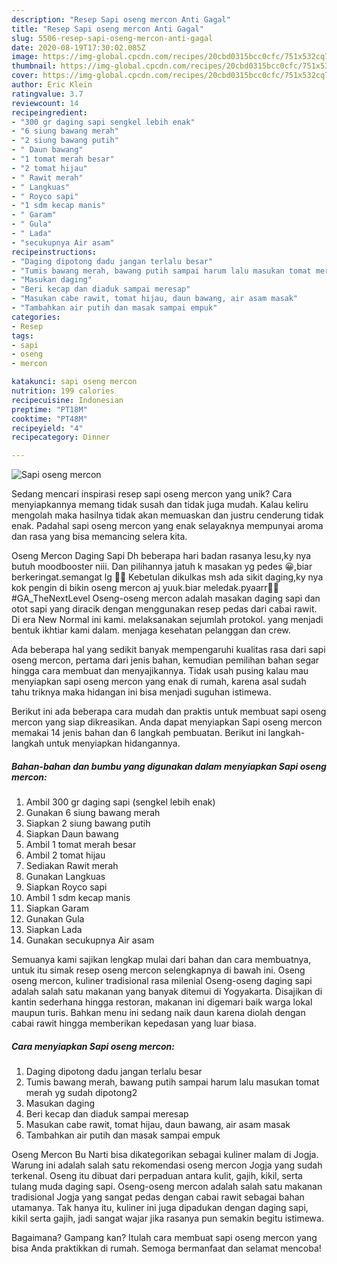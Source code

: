 ```yaml
---
description: "Resep Sapi oseng mercon Anti Gagal"
title: "Resep Sapi oseng mercon Anti Gagal"
slug: 5506-resep-sapi-oseng-mercon-anti-gagal
date: 2020-08-19T17:30:02.085Z
image: https://img-global.cpcdn.com/recipes/20cbd0315bcc0cfc/751x532cq70/sapi-oseng-mercon-foto-resep-utama.jpg
thumbnail: https://img-global.cpcdn.com/recipes/20cbd0315bcc0cfc/751x532cq70/sapi-oseng-mercon-foto-resep-utama.jpg
cover: https://img-global.cpcdn.com/recipes/20cbd0315bcc0cfc/751x532cq70/sapi-oseng-mercon-foto-resep-utama.jpg
author: Eric Klein
ratingvalue: 3.7
reviewcount: 14
recipeingredient:
- "300 gr daging sapi sengkel lebih enak"
- "6 siung bawang merah"
- "2 siung bawang putih"
- " Daun bawang"
- "1 tomat merah besar"
- "2 tomat hijau"
- " Rawit merah"
- " Langkuas"
- " Royco sapi"
- "1 sdm kecap manis"
- " Garam"
- " Gula"
- " Lada"
- "secukupnya Air asam"
recipeinstructions:
- "Daging dipotong dadu jangan terlalu besar"
- "Tumis bawang merah, bawang putih sampai harum lalu masukan tomat merah yg sudah dipotong2"
- "Masukan daging"
- "Beri kecap dan diaduk sampai meresap"
- "Masukan cabe rawit, tomat hijau, daun bawang, air asam masak"
- "Tambahkan air putih dan masak sampai empuk"
categories:
- Resep
tags:
- sapi
- oseng
- mercon

katakunci: sapi oseng mercon 
nutrition: 199 calories
recipecuisine: Indonesian
preptime: "PT18M"
cooktime: "PT48M"
recipeyield: "4"
recipecategory: Dinner

---
```



![Sapi oseng mercon](https://img-global.cpcdn.com/recipes/20cbd0315bcc0cfc/751x532cq70/sapi-oseng-mercon-foto-resep-utama.jpg)

Sedang mencari inspirasi resep sapi oseng mercon yang unik? Cara menyiapkannya memang tidak susah dan tidak juga mudah. Kalau keliru mengolah maka hasilnya tidak akan memuaskan dan justru cenderung tidak enak. Padahal sapi oseng mercon yang enak selayaknya mempunyai aroma dan rasa yang bisa memancing selera kita.

Oseng Mercon Daging Sapi Dh beberapa hari badan rasanya lesu,ky nya butuh moodbooster niii. Dan pilihannya jatuh k masakan yg pedes 😀,biar berkeringat.semangat lg 💪💪 Kebetulan dikulkas msh ada sikit daging,ky nya kok pengin di bikin oseng mercon aj yuuk.biar meledak.pyaarr🎉🎉 #GA_TheNextLevel Oseng-oseng mercon adalah masakan daging sapi dan otot sapi yang diracik dengan menggunakan resep pedas dari cabai rawit. Di era New Normal ini kami. melaksanakan sejumlah protokol. yang menjadi bentuk ikhtiar kami dalam. menjaga kesehatan pelanggan dan crew.

Ada beberapa hal yang sedikit banyak mempengaruhi kualitas rasa dari sapi oseng mercon, pertama dari jenis bahan, kemudian pemilihan bahan segar hingga cara membuat dan menyajikannya. Tidak usah pusing kalau mau menyiapkan sapi oseng mercon yang enak di rumah, karena asal sudah tahu triknya maka hidangan ini bisa menjadi suguhan istimewa.


Berikut ini ada beberapa cara mudah dan praktis untuk membuat sapi oseng mercon yang siap dikreasikan. Anda dapat menyiapkan Sapi oseng mercon memakai 14 jenis bahan dan 6 langkah pembuatan. Berikut ini langkah-langkah untuk menyiapkan hidangannya.

<!--inarticleads1-->

##### Bahan-bahan dan bumbu yang digunakan dalam menyiapkan Sapi oseng mercon:

1. Ambil 300 gr daging sapi (sengkel lebih enak)
1. Gunakan 6 siung bawang merah
1. Siapkan 2 siung bawang putih
1. Siapkan  Daun bawang
1. Ambil 1 tomat merah besar
1. Ambil 2 tomat hijau
1. Sediakan  Rawit merah
1. Gunakan  Langkuas
1. Siapkan  Royco sapi
1. Ambil 1 sdm kecap manis
1. Siapkan  Garam
1. Gunakan  Gula
1. Siapkan  Lada
1. Gunakan secukupnya Air asam


Semuanya kami sajikan lengkap mulai dari bahan dan cara membuatnya, untuk itu simak resep oseng mercon selengkapnya di bawah ini. Oseng oseng mercon, kuliner tradisional rasa milenial Oseng-oseng daging sapi adalah salah satu makanan yang banyak ditemui di Yogyakarta. Disajikan di kantin sederhana hingga restoran, makanan ini digemari baik warga lokal maupun turis. Bahkan menu ini sedang naik daun karena diolah dengan cabai rawit hingga memberikan kepedasan yang luar biasa. 

<!--inarticleads2-->

##### Cara menyiapkan Sapi oseng mercon:

1. Daging dipotong dadu jangan terlalu besar
1. Tumis bawang merah, bawang putih sampai harum lalu masukan tomat merah yg sudah dipotong2
1. Masukan daging
1. Beri kecap dan diaduk sampai meresap
1. Masukan cabe rawit, tomat hijau, daun bawang, air asam masak
1. Tambahkan air putih dan masak sampai empuk


Oseng Mercon Bu Narti bisa dikategorikan sebagai kuliner malam di Jogja. Warung ini adalah salah satu rekomendasi oseng mercon Jogja yang sudah terkenal. Oseng itu dibuat dari perpaduan antara kulit, gajih, kikil, serta tulang muda daging sapi. Oseng-oseng mercon adalah salah satu makanan tradisional Jogja yang sangat pedas dengan cabai rawit sebagai bahan utamanya. Tak hanya itu, kuliner ini juga dipadukan dengan daging sapi, kikil serta gajih, jadi sangat wajar jika rasanya pun semakin begitu istimewa. 

Bagaimana? Gampang kan? Itulah cara membuat sapi oseng mercon yang bisa Anda praktikkan di rumah. Semoga bermanfaat dan selamat mencoba!
